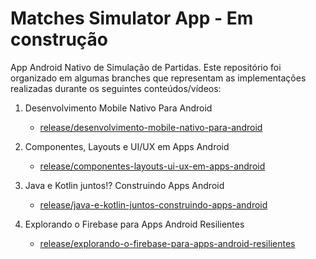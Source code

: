 # Matches Simulator App - Em construção

App Android Nativo de Simulação de Partidas. Este repositório foi organizado em algumas branches que representam as implementações realizadas durante os seguintes conteúdos/vídeos:

1. Desenvolvimento Mobile Nativo Para Android
   - [release/desenvolvimento-mobile-nativo-para-android](https://github.com/rodrigoalbues/matches-simulator-app/tree/release/desenvolvimento-mobile-nativo-para-android)

2. Componentes, Layouts e UI/UX em Apps Android
   - [release/componentes-layouts-ui-ux-em-apps-android](https://github.com/rodrigoalbues/matches-simulator-app/tree/release/componentes-layouts-ui-ux-em-apps-android)

3. Java e Kotlin juntos!? Construindo Apps Android
   - [release/java-e-kotlin-juntos-construindo-apps-android](https://github.com/rodrigoalbues/matches-simulator-app/tree/release/java-e-kotlin-juntos-construindo-apps-android)

4. Explorando o Firebase para Apps Android Resilientes
   - [release/explorando-o-firebase-para-apps-android-resilientes](https://github.com/rodrigoalbues/matches-simulator-app/tree/release/explorando-o-firebase-para-apps-android-resilientes)
